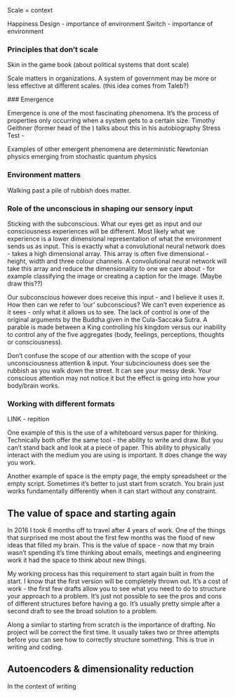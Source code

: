 Scale = context

Happiness Design - importance of environment
Switch - importance of environment

### Principles that don’t scale

Skin in the game book (about political systems that dont scale)

Scale matters in organizations.  A system of government may be more or less effective at different scales.  (this idea comes from Taleb?)

### Emergence

Emergence is one of the most fascinating phenomena.  It’s the process of properties only occurring when a system gets to a certain size.  Timothy Geithner (former head of the ) talks about this in his autobiography Stress Test - 

Examples of other emergent phenomena are deterministic Newtonian physics emerging from stochastic quantum physics

### Environment matters

Walking past a pile of rubbish does matter.  

### Role of the unconscious in shaping our sensory input 

Sticking with the subconscious.  What our eyes get as input and our consciousness experiences will be different.  Most likely what we experience is a lower dimensional representation of what the environment sends us as input.  This is exactly what a convolutional neural network does - takes a high dimensional array.  This array is often five dimensional - height, width and three colour channels.  A convolutional neural network will take this array and reduce the dimensionality to one we care about - for example classifying the image or creating a caption for the image.  (Maybe draw this??)

Our subconscious however does receive this input - and I believe it uses it.  How then can we refer to ‘our’ subconscious?  We can’t even experience as it sees - only what it allows us to see.  The lack of control is one of the original arguments by the Buddha given in the Cula-Saccaka Sutra.  A parable is made between a King controlling his kingdom versus our inability to control any of the five aggregates (body, feelings, perceptions, thoughts or consciousness).  

Don’t confuse the scope of our attention with the scope of your unconsciousness attention & input.   Your subcinciouness does see the rubbish as you walk down the street.  It can see your messy desk.  Your conscious attention may not notice it but the effect is going into how your body/brain works. 

### Working with different formats

LINK - repition

One example of this is the use of a whiteboard versus paper for thinking.  Technically both offer the same tool - the ability to write and draw.  But you can’t stand back and look at a piece of paper.  This ability to physically interact with the medium you are using is important.  It does change the way you work.  

Another example of space is the empty page, the empty spreadsheet or the empty script.  Sometimes it’s better to just start from scratch.  You brain just works fundamentally differently when it can start without any constraint.  

## The value of space and starting again

In 2016 I took 6 months off to travel after 4 years of work.  One of the things that surprised me most about the first few months was the flood of new ideas that filled my brain.  This is the value of space - now that my brain wasn’t spending it’s time thinking about emails, meetings and engineering work it had the space to think about new things.  

My working process has this requirement to start again built in from the start.  I know that the first version will be completely thrown out.  It’s a cost of work - the first few drafts allow you to see what you need to do to structure your approach to a problem.  It’s just not possible to see the pros and cons of different structures before having a go.  It’s usually pretty simple after a second draft to see the broad solution to a problem.  

Along a similar to starting from scratch is the importance of drafting.  No project will be correct the first time.  It usually takes two or three attempts before you can see how to correctly structure something.  This is true in writing and coding.  

## Autoencoders & dimensionality reduction

In the context of writing

